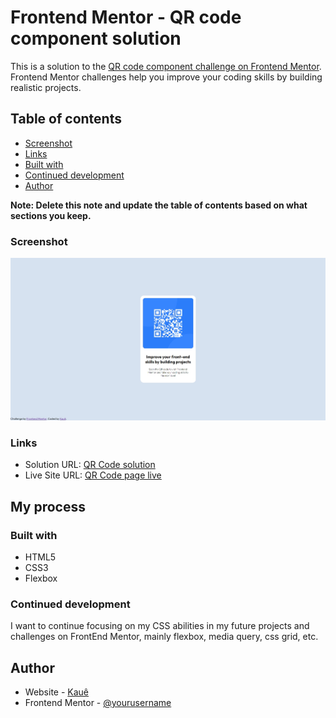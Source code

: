 # Frontend Mentor - QR code component solution

This is a solution to the [QR code component challenge on Frontend Mentor](https://www.frontendmentor.io/challenges/qr-code-component-iux_sIO_H). Frontend Mentor challenges help you improve your coding skills by building realistic projects. 

## Table of contents

  - [Screenshot](#screenshot)
  - [Links](#links)
  - [Built with](#built-with)
  - [Continued development](#continued-development)
  - [Author](#author)


**Note: Delete this note and update the table of contents based on what sections you keep.**

### Screenshot

![](./images/qrcode-page.jpg)

### Links

- Solution URL: [QR Code solution](https://github.com/kauevecchia/qrcode-page)
- Live Site URL: [QR Code page live](https://kauevecchia.github.io/qrcode-page/)

## My process

### Built with

- HTML5
- CSS3
- Flexbox

### Continued development

I want to continue focusing on my CSS abilities in my future projects and challenges on FrontEnd Mentor, mainly flexbox, media query, css grid, etc. 

## Author

- Website - [Kauê](https://github.com/kauevecchia)
- Frontend Mentor - [@yourusername](https://www.frontendmentor.io/profile/yourusername)

